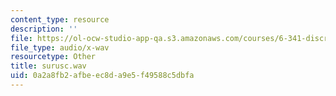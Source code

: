 ```yaml
---
content_type: resource
description: ''
file: https://ol-ocw-studio-app-qa.s3.amazonaws.com/courses/6-341-discrete-time-signal-processing-fall-2005/0a2a8fb2afbeec8da9e5f49588c5dbfa_surusc.wav
file_type: audio/x-wav
resourcetype: Other
title: surusc.wav
uid: 0a2a8fb2-afbe-ec8d-a9e5-f49588c5dbfa
---
```

